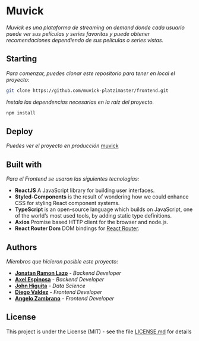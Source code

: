 # Muvick

_Muvick es una plataforma de streaming on demand donde cada usuario puede ver sus películas y series favoritas y puede obtener recomendaciones dependiendo de sus películas o series vistas._

## Starting 

_Para comenzar, puedes clonar este repositorio para tener en local el proyecto:_

```bash
git clone https://github.com/muvick-platzimaster/frontend.git
```

_Instala las dependencias necesarias en la raíz del proyecto._

```bash
npm install
```

## Deploy 

_Puedes ver el proyecto en producción_ [muvick](https://muvick.com)


## Built with 

_Para el Frontend se usaron las siguientes tecnologías:_

*  **ReactJS** A JavaScript library for building user interfaces.
*  **Styled-Components** is the result of wondering how we could enhance CSS for styling React component systems.
* **TypeScript** is an open-source language which builds on JavaScript, one of the world’s most used tools, by adding static type definitions.
* **Axios** Promise based HTTP client for the browser and node.js.
* **React Router Dom** DOM bindings for [React Router](https://reacttraining.com/react-router).


## Authors 

_Miembros que hicieron posible este proyecto:_

* **[Jonatan Ramon Lazo](https://github.com/jlazo)** - *Backend Developer*
* **[Axel Espinosa](https://github.com/AxelDavid45)** - *Backend Developer*
* **[John Higuita](https://github.com/jfhiguita)** - *Data Science*
* **[Diego Valdez](https://github.com/digitros)** - *Frontend Developer*
* **[Angelo Zambrano](https://github.com/angelozdev)** - *Frontend Developer* 


## License 

This project is under the License (MIT) - see the file [LICENSE.md](LICENSE.md) for details
